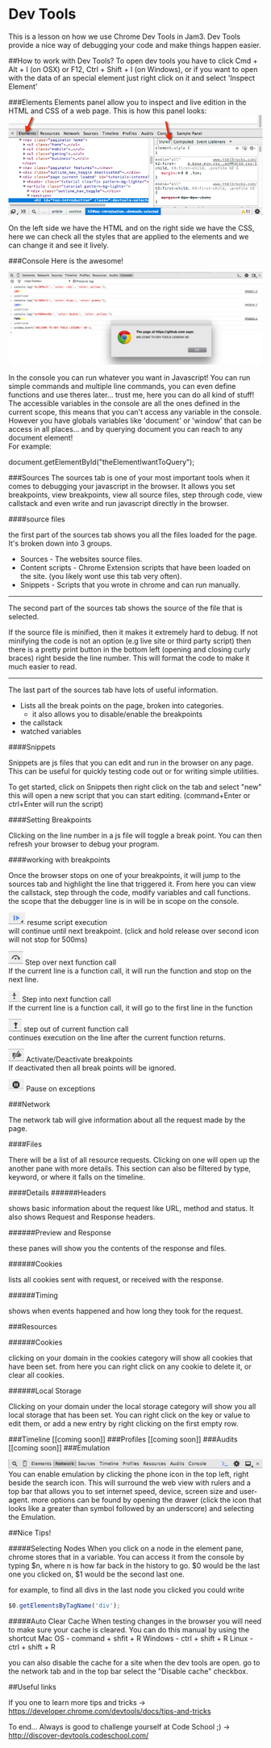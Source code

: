 # Dev Tools
This is a lesson on how we use Chrome Dev Tools in Jam3. Dev Tools provide a nice way of debugging your code and make things happen easier.

##How to work with Dev Tools?
To open dev tools you have to click Cmd + Alt + I (on OSX) or F12, Ctrl + Shift + I (on Windows), or if you want to open with the data of an special element just right click on it and select 'Inspect Element'

###Elements
Elements panel allow you to inspect and live edition in the HTML and CSS of a web page.
This is how this panel looks:
![alt tag](./images/elements-panel.png?raw=true "Elements Panel")  


On the left side we have the HTML and on the right side we have the CSS, here we can check all the styles that are applied to the elements and we can change it and see it lively.

###Console
Here is the awesome!  

![alt tag](./images/console-panel-hello.png?raw=true "Console Panel")

In the console you can run whatever you want in Javascript! You can run simple commands and multiple line commands, you can even define functions and use theres later... trust me, here you can do all kind of stuff!  
The accessible variables in the console are all the ones defined in the current scope, this means that you can't access any variable in the console. However you have globals variables like 'document' or 'window' that can be access in all places... and by querying document you can reach to any document element!  
For example: 
  
document.getElementById("theElementIwantToQuery");



###Sources
The sources tab is one of your most important tools when it comes to debugging your javascript in the browser. It allows you set breakpoints, view breakpoints, view all source files, step through code, view callstack and even write and run javascript directly in the browser.

####source files

the first part of the sources tab shows you all the files loaded for the page. It's broken down into 3 groups.

* Sources - The websites source files.
* Content scripts - Chrome Extension scripts that have been loaded on the site. (you likely wont use this tab very often).
* Snippets - Scripts that you wrote in chrome and can run manually.

***

The second part of the sources tab shows the source of the file that is selected.

If the source file is minified, then it makes it extremely hard to debug. If not minifying the code is not an option (e.g live site or third party script) then there is a pretty print button in the bottom left (opening and closing curly braces) right beside the line number. This will format the code to make it much easier to read. 

***

The last part of the sources tab have lots of useful information.
* Lists all the break points on the page, broken into categories.
  * it also allows you to disable/enable the breakpoints
* the callstack
* watched variables



####Snippets

Snippets are js files that you can edit and run in the browser on any page. This can be useful for quickly testing code out or for writing simple utilities.

To get started, click on Snippets then right click on the tab and select "new" this will open a new script that you can start editing. (command+Enter or ctrl+Enter will run the script)

####Setting Breakpoints

Clicking on the line number in a js file will toggle a break point. You can then refresh your browser to debug your program.

####working with breakpoints

Once the browser stops on one of your breakpoints, it will jump to the sources tab and highlight the line that triggered it. 
From here you can view the callstack, step through the code, modify variables and call functions.
the scope that the debugger line is in will be in scope on the console.

![alt tag](./images/continue.png?raw=true "continue")
resume script execution  
will continue until next breakpoint. (click and hold release over second icon will not stop for 500ms)

![alt tag](./images/skip.png?raw=true "Step Over Next Function")
Step over next function call  
If the current line is a function call, it will run the function and stop on the next line.

![alt tag](./images/into_function.png?raw=true "Step Into Next Function")
Step into next function call  
If the current line is a function call, it will go to the first line in the function

![alt tag](./images/out_of_function.png?raw=true "Step Out Of Next Function")
step out of current function call  
continues execution on the line after the current function returns.


![alt tag](./images/turn_off_breakpoints.png?raw=true "Enable Or Disable Breakpoints")
Activate/Deactivate breakpoints  
If deactivated then all break points will be ignored.

![alt tag](./images/pause_on_exception.png?raw=true "Pause On Exception")
Pause on exceptions

###Network

The network tab will give information about all the request made by the page. 

####Files

There will be a list of all resource requests. Clicking on one will open up the another pane with more details. This section can also be filtered by type, keyword, or where it falls on the timeline.

####Details
######Headers

shows basic information about the request like URL, method and status. It also shows Request and Response headers.

######Preview and Response

these panes will show you the contents of the response and files.

######Cookies

lists all cookies sent with request, or received with the response.

######Timing

shows when events happened and how long they took for the request.

###Resources

######Cookies

clicking on your domain in the cookies category will show all cookies that have been set. from here you can right click on any cookie to delete it, or clear all cookies.

######Local Storage

Clicking on your domain under the local storage category will show you all local storage that has been set. You can right click on the key or value to edit them, or add a new entry by right clicking on the first empty row. 

###Timeline
[[coming soon]]
###Profiles
[[coming soon]]
###Audits
[[coming soon]]
###Emulation

![alt tag](./images/top-bar.png?raw=true "Top Bar")  
You can enable emulation by clicking the phone icon in the top left, right beside the search icon. This will surround the web view with rulers and a top bar that allows you to set internet speed, device, screen size and user-agent.
more options can be found by opening the drawer (click the icon that looks like a greater than symbol followed by an underscore) and selecting the Emulation.

##Nice Tips!

#####Selecting Nodes
When you click on a node in the element pane, chrome stores that in a variable. You can access it from the console by typing $n, where n is how far back in the history to go. 
$0 would be the last one you clicked on, $1 would be the second last one.

for example, to find all divs in the last node you clicked you could write
```js
$0.getElementsByTagName('div');
```

#####Auto Clear Cache
When testing changes in the browser you will need to make sure your cache is cleared. You can do this manual by using the shortcut
Mac OS - command + shfit + R
Windows - ctrl + shift + R
Linux - ctrl + shift + R

you can also disable the cache for a site when the dev tools are open.
go to the network tab and in the top bar select the "Disable cache" checkbox.

##Useful links

If you one to learn more tips and tricks -> https://developer.chrome.com/devtools/docs/tips-and-tricks

To end... Always is good to challenge yourself at Code School ;) -> http://discover-devtools.codeschool.com/
